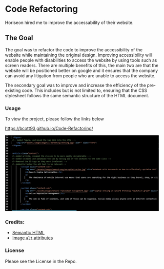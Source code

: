 # Code Refactoring

Horiseon hired me to improve the accessability of their website.

## The Goal

The goal was to refactor the code to improve the accessibility of the website while maintaining the original design. Improving accessibility will enable people with disabilities to access the website by using tools such as screen readers. There are multiple benefits of this, the main two are that the website will be positioned better on google and it ensures that the company can avoid any litigation from people who are unable to access the website. 

The secondary goal was to improve and increase the efficiency of the pre-existing code. This includes but is not limited to, ensuring that the CSS stylesheet follows the same semantic structure of the HTML document.  

### Usage

To view the project, please follow the links below

https://bcott93.github.io/Code-Refactoring/



![Example code](assets/images/code-example.jpg)

### Credits:

* [Semantic HTML](https://www.w3schools.com/html/html5_semantic_elements.asp)
* [Image `alt` attributes](https://www.w3schools.com/tags/att_img_alt.asp)

### License

Please see the License in the Repo. 





